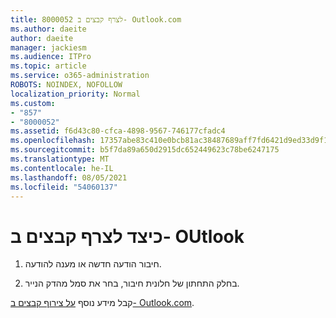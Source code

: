 ```yaml
---
title: 8000052 לצרף קבצים ב- Outlook.com
ms.author: daeite
author: daeite
manager: jackiesm
ms.audience: ITPro
ms.topic: article
ms.service: o365-administration
ROBOTS: NOINDEX, NOFOLLOW
localization_priority: Normal
ms.custom:
- "857"
- "8000052"
ms.assetid: f6d43c80-cfca-4898-9567-746177cfadc4
ms.openlocfilehash: 17357abe83c410e0bcb81ac38487689aff7fd6421d9ed33d9f10576721b71d3f
ms.sourcegitcommit: b5f7da89a650d2915dc652449623c78be6247175
ms.translationtype: MT
ms.contentlocale: he-IL
ms.lasthandoff: 08/05/2021
ms.locfileid: "54060137"
---
```

# <a name="how-to-attach-files-in-outlook"></a>כיצד לצרף קבצים ב- OUtlook 

1. חיבור הודעה חדשה או מענה להודעה.

2. בחלק התחתון של חלונית חיבור, בחר את סמל מהדק הנייר.

קבל מידע נוסף [על צירוף קבצים ב- Outlook.com](https://go.microsoft.com/fwlink/p/?linkid=2001702&amp;clcid=0x409).
  